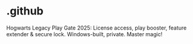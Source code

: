 # .github
Hogwarts Legacy Play Gate 2025: License access, play booster, feature extender &amp; secure lock. Windows-built, private. Master magic!
